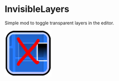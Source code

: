 # InvisibleLayers
Simple mod to toggle transparent layers in the editor.

<img src="logo.png" width="150" alt="the mod's logo" />
